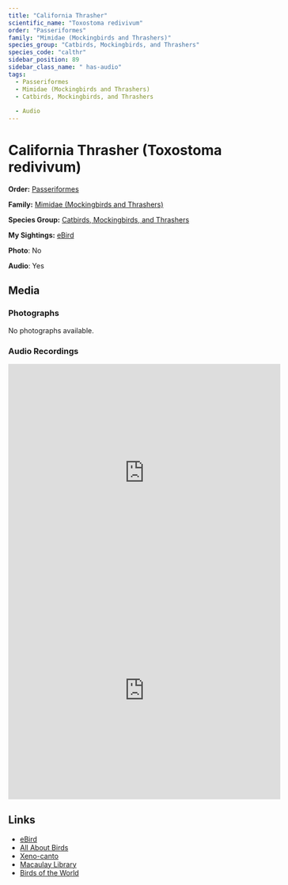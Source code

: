```yaml
---
title: "California Thrasher"
scientific_name: "Toxostoma redivivum"
order: "Passeriformes"
family: "Mimidae (Mockingbirds and Thrashers)"
species_group: "Catbirds, Mockingbirds, and Thrashers"
species_code: "calthr"
sidebar_position: 89
sidebar_class_name: " has-audio"
tags: 
  - Passeriformes
  - Mimidae (Mockingbirds and Thrashers)
  - Catbirds, Mockingbirds, and Thrashers
  
  - Audio
---
```


# California Thrasher (Toxostoma redivivum)

**Order:** [Passeriformes](/tags/passeriformes)

**Family:** [Mimidae (Mockingbirds and Thrashers)](/tags/mimidae-mockingbirds-and-thrashers)

**Species Group:** [Catbirds, Mockingbirds, and Thrashers](/tags/catbirds-mockingbirds-and-thrashers)

**My Sightings:** [eBird](https://ebird.org/lifelist?r=world&time=life&spp=calthr)

**Photo**: No 

**Audio**: Yes

## Media
### Photographs
No photographs available.

### Audio Recordings
<iframe src="https://macaulaylibrary.org/asset/626995460/embed" width="550" height="440" frameborder="0" allowfullscreen></iframe>
<iframe src="https://macaulaylibrary.org/asset/626995461/embed" width="550" height="440" frameborder="0" allowfullscreen></iframe>

## Links
* [eBird](https://ebird.org/species/calthr) 
* [All About Birds](https://www.allaboutbirds.org/guide/calthr) 
* [Xeno-canto](https://www.xeno-canto.org/species/toxostoma-redivivum) 
* [Macaulay Library](https://search.macaulaylibrary.org/catalog?taxonCode=calthr&sort=rating_rank_desc)
* [Birds of the World](https://birdsoftheworld.org/bow/species/calthr)
